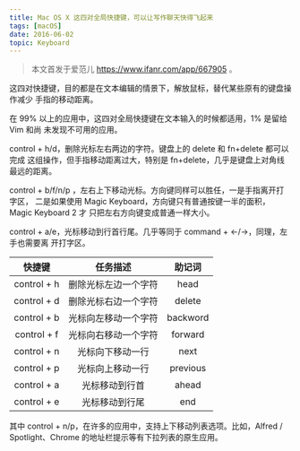 ```yaml
---
title: Mac OS X 这四对全局快捷键，可以让写作聊天快得飞起来
tags: [macOS]
date: 2016-06-02
topic: Keyboard
---
```


  > 本文首发于爱范儿 https://www.ifanr.com/app/667905 。

  这四对快捷键，目的都是在文本编辑的情景下，解放鼠标，替代某些原有的键盘操作减少
  手指的移动距离。

  在 99% 以上的应用中，这四对全局快捷键在文本输入的时候都适用，1% 是留给 Vim 和尚
  未发现不可用的应用。

  control + h/d，删除光标左右两边的字符。键盘上的 delete 和 fn+delete 都可以完成
  这组操作，但手指移动距离过大，特别是 fn+delete，几乎是键盘上对角线最远的距离。

  control + b/f/n/p ，左右上下移动光标。方向键同样可以胜任，一是手指离开打字区，
  二是如果使用 Magic Keyboard，方向键只有普通按键一半的面积，Magic Keyboard 2 才
  只把左右方向键变成普通一样大小。

  control + a/e，光标移动到行首行尾。几乎等同于 command + ←/→，同理，左手也需要离
  开打字区。

  |    快捷键   |       任务描述       |  助记词  |
  |:-----------:|:--------------------:|:--------:|
  | control + h | 删除光标左边一个字符 |   head   |
  | control + d | 删除光标右边一个字符 |  delete  |
  | control + b | 光标向左移动一个字符 | backword |
  | control + f | 光标向右移动一个字符 |  forward |
  | control + n |   光标向下移动一行   |   next   |
  | control + p |   光标向上移动一行   | previous |
  | control + a |    光标移动到行首    |   ahead  |
  | control + e |    光标移动到行尾    |    end   |

  其中 control + n/p，在许多的应用中，支持上下移动列表选项。比如，Alfred /
  Spotlight、Chrome 的地址栏提示等有下拉列表的原生应用。
